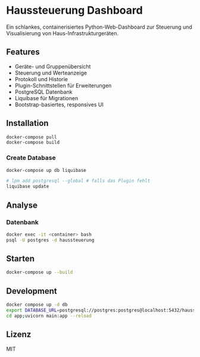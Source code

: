 # Haussteuerung Dashboard

Ein schlankes, containerisiertes Python-Web-Dashboard zur Steuerung und Visualisierung von Haus-Infrastrukturgeräten.

## Features
- Geräte- und Gruppenübersicht
- Steuerung und Werteanzeige
- Protokoll und Historie
- Plugin-Schnittstellen für Erweiterungen
- PostgreSQL Datenbank
- Liquibase für Migrationen
- Bootstrap-basiertes, responsives UI


## Installation

```sh
docker-compose pull 
docker-compose build 
```

### Create Database 
```sh
docker-compose up db liquibase
```

```sh
# lpm add postgresql --global # falls das Plugin fehlt
liquibase update

```

## Analyse

### Datenbank
```sh
docker exec -it <container> bash
psql -U postgres -d haussteuerung
```

## Starten
```bash
docker-compose up --build
```


## Development

```bash
docker compose up -d db
export DATABASE_URL=postgresql://postgres:postgres@localhost:5432/haussteuerung
cd app;uvicorn main:app --reload
```


## Lizenz
MIT

